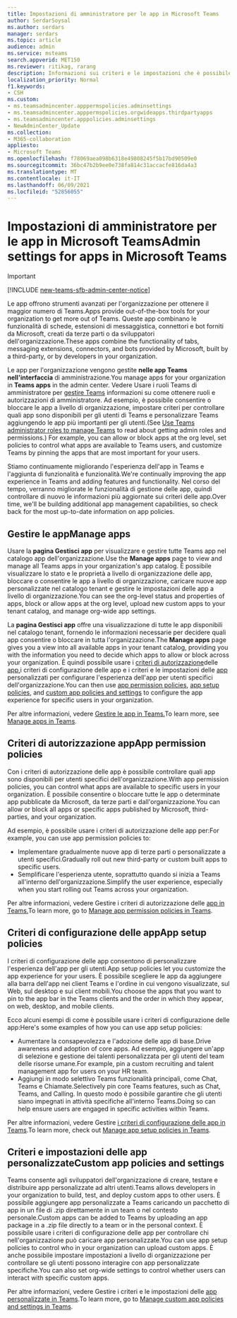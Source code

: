 ```yaml
---
title: Impostazioni di amministratore per le app in Microsoft Teams
author: SerdarSoysal
ms.author: serdars
manager: serdars
ms.topic: article
audience: admin
ms.service: msteams
search.appverid: MET150
ms.reviewer: ritikag, rarang
description: Informazioni sui criteri e le impostazioni che è possibile usare per gestire le app per l'organizzazione in Microsoft Teams.
localization_priority: Normal
f1.keywords:
- CSH
ms.custom:
- ms.teamsadmincenter.apppermspolicies.adminsettings
- ms.teamsadmincenter.apppermspolicies.orgwideapps.thirdpartyapps
- ms.teamsadmincenter.apppolicies.adminsettings
- NewAdminCenter_Update
ms.collection:
- M365-collaboration
appliesto:
- Microsoft Teams
ms.openlocfilehash: f78069aea098b6318e49808245f5b17bd90509e0
ms.sourcegitcommit: 36bc47b2b9ee0e738fa814c31accacfe816da4a3
ms.translationtype: MT
ms.contentlocale: it-IT
ms.lasthandoff: 06/09/2021
ms.locfileid: "52856055"
---
```

# <a name="admin-settings-for-apps-in-microsoft-teams"></a><span data-ttu-id="28055-103">Impostazioni di amministratore per le app in Microsoft Teams</span><span class="sxs-lookup"><span data-stu-id="28055-103">Admin settings for apps in Microsoft Teams</span></span>

> [!IMPORTANT]
> [!INCLUDE [new-teams-sfb-admin-center-notice](includes/new-teams-sfb-admin-center-notice.md)]

<span data-ttu-id="28055-104">Le app offrono strumenti avanzati per l'organizzazione per ottenere il maggior numero di Teams.</span><span class="sxs-lookup"><span data-stu-id="28055-104">Apps provide out-of-the-box tools for your organization to get more out of Teams.</span></span> <span data-ttu-id="28055-105">Queste app combinano le funzionalità di schede, estensioni di messaggistica, connettori e bot forniti da Microsoft, creati da terze parti o da sviluppatori dell'organizzazione.</span><span class="sxs-lookup"><span data-stu-id="28055-105">These apps combine the functionality of tabs, messaging extensions, connectors, and bots provided by Microsoft, built by a third-party, or by developers in your organization.</span></span>

<span data-ttu-id="28055-106">Le app per l'organizzazione vengono gestite **nelle app Teams nell'interfaccia** di amministrazione.</span><span class="sxs-lookup"><span data-stu-id="28055-106">You manage apps for your organization in **Teams apps** in the admin center.</span></span> <span data-ttu-id="28055-107">Vedere Usare i ruoli Teams di amministratore per [gestire Teams](./using-admin-roles.md) informazioni su come ottenere ruoli e autorizzazioni di amministratore. Ad esempio, è possibile consentire o bloccare le app a livello di organizzazione, impostare criteri per controllare quali app sono disponibili per gli utenti di Teams e personalizzare Teams aggiungendo le app più importanti per gli utenti.</span><span class="sxs-lookup"><span data-stu-id="28055-107">(See [Use Teams administrator roles to manage Teams](./using-admin-roles.md) to read about getting admin roles and permissions.) For example, you can allow or block apps at the org level, set policies to control what apps are available to Teams users, and customize Teams by pinning the apps that are most important for your users.</span></span>

<span data-ttu-id="28055-108">Stiamo continuamente migliorando l'esperienza dell'app in Teams e l'aggiunta di funzionalità e funzionalità.</span><span class="sxs-lookup"><span data-stu-id="28055-108">We're continually improving the app experience in Teams and adding features and functionality.</span></span> <span data-ttu-id="28055-109">Nel corso del tempo, verranno migliorate le funzionalità di gestione delle app, quindi controllare di nuovo le informazioni più aggiornate sui criteri delle app.</span><span class="sxs-lookup"><span data-stu-id="28055-109">Over time, we'll be building additional app management capabilities, so check back for the most up-to-date information on app policies.</span></span>

## <a name="manage-apps"></a><span data-ttu-id="28055-110">Gestire le app</span><span class="sxs-lookup"><span data-stu-id="28055-110">Manage apps</span></span>

<span data-ttu-id="28055-111">Usare la **pagina Gestisci app** per visualizzare e gestire tutte Teams app nel catalogo app dell'organizzazione.</span><span class="sxs-lookup"><span data-stu-id="28055-111">Use the **Manage apps** page to view and manage all Teams apps in your organization's app catalog.</span></span> <span data-ttu-id="28055-112">È possibile visualizzare lo stato e le proprietà a livello di organizzazione delle app, bloccare o consentire le app a livello di organizzazione, caricare nuove app personalizzate nel catalogo tenant e gestire le impostazioni delle app a livello di organizzazione.</span><span class="sxs-lookup"><span data-stu-id="28055-112">You can see the org-level status and properties of apps, block or allow apps at the org level, upload new custom apps to your tenant catalog, and manage org-wide app settings.</span></span>

<span data-ttu-id="28055-113">La **pagina Gestisci app** offre una visualizzazione di tutte le app disponibili nel catalogo tenant, fornendo le informazioni necessarie per decidere quali app consentire o bloccare in tutta l'organizzazione.</span><span class="sxs-lookup"><span data-stu-id="28055-113">The **Manage apps** page gives you a view into all available apps in your tenant catalog, providing you with the information you need to decide which apps to allow or block across your organization.</span></span> <span data-ttu-id="28055-114">È quindi possibile usare i [criteri di autorizzazione](#app-permission-policies)delle [app,](#app-setup-policies)i criteri di configurazione delle app e i criteri e le impostazioni delle [app](#custom-app-policies-and-settings) personalizzati per configurare l'esperienza dell'app per utenti specifici dell'organizzazione.</span><span class="sxs-lookup"><span data-stu-id="28055-114">You can then use [app permission policies](#app-permission-policies), [app setup policies](#app-setup-policies), and [custom app policies and settings](#custom-app-policies-and-settings) to configure the app experience for specific users in your organization.</span></span>

<span data-ttu-id="28055-115">Per altre informazioni, vedere [Gestire le app in Teams.](manage-apps.md)</span><span class="sxs-lookup"><span data-stu-id="28055-115">To learn more, see [Manage apps in Teams](manage-apps.md).</span></span>

## <a name="app-permission-policies"></a><span data-ttu-id="28055-116">Criteri di autorizzazione app</span><span class="sxs-lookup"><span data-stu-id="28055-116">App permission policies</span></span>

<span data-ttu-id="28055-117">Con i criteri di autorizzazione delle app è possibile controllare quali app sono disponibili per utenti specifici dell'organizzazione.</span><span class="sxs-lookup"><span data-stu-id="28055-117">With app permission policies, you can control what apps are available to specific users in your organization.</span></span> <span data-ttu-id="28055-118">È possibile consentire o bloccare tutte le app o determinate app pubblicate da Microsoft, da terze parti e dall'organizzazione.</span><span class="sxs-lookup"><span data-stu-id="28055-118">You can allow or block all apps or specific apps published by Microsoft, third-parties, and your organization.</span></span>

<span data-ttu-id="28055-119">Ad esempio, è possibile usare i criteri di autorizzazione delle app per:</span><span class="sxs-lookup"><span data-stu-id="28055-119">For example, you can use app permission policies to:</span></span>

- <span data-ttu-id="28055-120">Implementare gradualmente nuove app di terze parti o personalizzate a utenti specifici.</span><span class="sxs-lookup"><span data-stu-id="28055-120">Gradually roll out new third-party or custom built apps to specific users.</span></span>
- <span data-ttu-id="28055-121">Semplificare l'esperienza utente, soprattutto quando si inizia a Teams all'interno dell'organizzazione.</span><span class="sxs-lookup"><span data-stu-id="28055-121">Simplify the user experience, especially when you start rolling out Teams across your organization.</span></span>

<span data-ttu-id="28055-122">Per altre informazioni, vedere Gestire i criteri di autorizzazione delle [app in Teams.](teams-app-permission-policies.md)</span><span class="sxs-lookup"><span data-stu-id="28055-122">To learn more, go to [Manage app permission policies in Teams](teams-app-permission-policies.md).</span></span>

## <a name="app-setup-policies"></a><span data-ttu-id="28055-123">Criteri di configurazione delle app</span><span class="sxs-lookup"><span data-stu-id="28055-123">App setup policies</span></span>

<span data-ttu-id="28055-124">I criteri di configurazione delle app consentono di personalizzare l'esperienza dell'app per gli utenti.</span><span class="sxs-lookup"><span data-stu-id="28055-124">App setup policies let you customize the app experience for your users.</span></span> <span data-ttu-id="28055-125">È possibile scegliere le app da aggiungere alla barra dell'app nei client Teams e l'ordine in cui vengono visualizzate, sul Web, sul desktop e sui client mobili.</span><span class="sxs-lookup"><span data-stu-id="28055-125">You choose the apps that you want to pin to the app bar in the Teams clients and the order in which they appear, on web, desktop, and mobile clients.</span></span>

<span data-ttu-id="28055-126">Ecco alcuni esempi di come è possibile usare i criteri di configurazione delle app:</span><span class="sxs-lookup"><span data-stu-id="28055-126">Here's some examples of how you can use app setup policies:</span></span>

- <span data-ttu-id="28055-127">Aumentare la consapevolezza e l'adozione delle app di base.</span><span class="sxs-lookup"><span data-stu-id="28055-127">Drive awareness and adoption of core apps.</span></span> <span data-ttu-id="28055-128">Ad esempio, aggiungere un'app di selezione e gestione dei talenti personalizzata per gli utenti del team delle risorse umane.</span><span class="sxs-lookup"><span data-stu-id="28055-128">For example, pin a custom recruiting and talent management app for users on your HR team.</span></span>
- <span data-ttu-id="28055-129">Aggiungi in modo selettivo Teams funzionalità principali, come Chat, Teams e Chiamate.</span><span class="sxs-lookup"><span data-stu-id="28055-129">Selectively pin core Teams features, such as Chat, Teams, and Calling.</span></span> <span data-ttu-id="28055-130">In questo modo è possibile garantire che gli utenti siano impegnati in attività specifiche all'interno Teams.</span><span class="sxs-lookup"><span data-stu-id="28055-130">Doing so can help ensure users are engaged in specific activities within Teams.</span></span>

<span data-ttu-id="28055-131">Per altre informazioni, vedere Gestire [i criteri di configurazione delle app in Teams](teams-app-setup-policies.md).</span><span class="sxs-lookup"><span data-stu-id="28055-131">To learn more, check out [Manage app setup policies in Teams](teams-app-setup-policies.md).</span></span>

## <a name="custom-app-policies-and-settings"></a><span data-ttu-id="28055-132">Criteri e impostazioni delle app personalizzate</span><span class="sxs-lookup"><span data-stu-id="28055-132">Custom app policies and settings</span></span>

<span data-ttu-id="28055-133">Teams consente agli sviluppatori dell'organizzazione di creare, testare e distribuire app personalizzate ad altri utenti.</span><span class="sxs-lookup"><span data-stu-id="28055-133">Teams allows developers in your organization to build, test, and deploy custom apps to other users.</span></span> <span data-ttu-id="28055-134">È possibile aggiungere app personalizzate a Teams caricando un pacchetto di app in un file di .zip direttamente in un team o nel contesto personale.</span><span class="sxs-lookup"><span data-stu-id="28055-134">Custom apps can be added to Teams by uploading an app package in a .zip file directly to a team or in the personal context.</span></span> <span data-ttu-id="28055-135">È possibile usare i criteri di configurazione delle app per controllare chi nell'organizzazione può caricare app personalizzate.</span><span class="sxs-lookup"><span data-stu-id="28055-135">You can use app setup policies to control who in your organization can upload custom apps.</span></span> <span data-ttu-id="28055-136">È anche possibile impostare impostazioni a livello di organizzazione per controllare se gli utenti possono interagire con app personalizzate specifiche.</span><span class="sxs-lookup"><span data-stu-id="28055-136">You can also set org-wide settings to control whether users can interact with specific custom apps.</span></span>

<span data-ttu-id="28055-137">Per altre informazioni, vedere Gestire i criteri e le impostazioni delle [app personalizzate in Teams](teams-custom-app-policies-and-settings.md).</span><span class="sxs-lookup"><span data-stu-id="28055-137">To learn more, go to [Manage custom app policies and settings in Teams](teams-custom-app-policies-and-settings.md).</span></span>